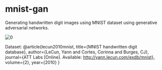 # mnist-gan
Generating handwritten digit images using MNIST dataset using generative adversarial networks.

![0](https://github.com/hayrilatif/mnist-gan/assets/51344645/66edcc74-4a8c-4f5c-babd-e0f9ea0a906c)


Dataset:
@article{lecun2010mnist,
  title={MNIST handwritten digit database},
  author={LeCun, Yann and Cortes, Corinna and Burges, CJ},
  journal={ATT Labs [Online]. Available: http://yann.lecun.com/exdb/mnist},
  volume={2},
  year={2010}
}
